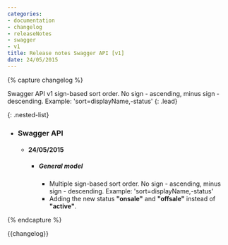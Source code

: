 ```yaml
---
categories:
- documentation
- changelog
- releaseNotes
- swagger
- v1
title: Release notes Swagger API [v1]
date: 24/05/2015
---
```

{% capture changelog %}

Swagger API v1 sign-based sort order. No sign - ascending, minus sign - descending. Example: 'sort=displayName,-status'
{: .lead}

{: .nested-list}
- ### Swagger API
  - #### 24/05/2015
    + ##### General model
      * Multiple sign-based sort order. No sign - ascending, minus sign - descending. Example: 'sort=displayName,-status'
      * Adding the new status **"onsale"** and **"offsale"** instead of **"active"**.
        
{% endcapture %}

<div class="" markdown="1">
{{changelog}}
</div>
